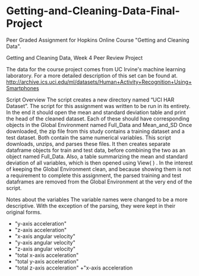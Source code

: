 # Getting-and-Cleaning-Data-Final-Project
Peer Graded Assignment for Hopkins Online Course "Getting and Cleaning Data". 

Getting and Cleaning Data, Week 4 Peer Review Project

The data for the course project comes from UC Irvine's machine learning laboratory. For a more detailed description of this set can be found at.
http://archive.ics.uci.edu/ml/datasets/Human+Activity+Recognition+Using+Smartphones

Script Overview
The script creates a new directory named “UCI HAR Dataset”.
The script for this assignment was written to be run in its entirety. In the end it should open the mean and standard deviation table and print the head of the cleaned dataset. Each of these should have corresponding objects in the Global Environment named Full_Data and Mean_and_SD
Once downloaded, the zip file from this study contains a training dataset and a test dataset. Both contain the same numerical variables. This script downloads, unzips, and parses these files. It then creates separate dataframe objects for train and test data, before combining the two as an object named Full_Data. Also, a table summarizing the mean and standard deviation of all variables, which is then opened using View( ) . In the interest of keeping the Global Environment clean, and because showing them is not a requirement to complete this assignment, the parsed training and test dataframes are removed from the Global Environment at the very end of the script.  

Notes about the variables
The variable names were changed to be a more descriptive. With the exception of the parsing, they were kept in their original forms. 


+	"y-axis acceleration"
+	"z-axis acceleration"
+	"x-axis angular velocity"
+	"y-axis angular velocity"
+	"z-axis angular velocity"
+	"total x-axis acceleration"
+	"total y-axis acceleration"
+	"total z-axis acceleration"
+"x-axis acceleration
